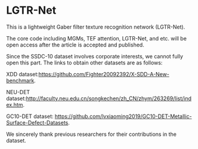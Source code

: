 # LGTR-Net
This is a lightweight Gaber filter texture recognition network (LGTR-Net). 

The core code including MGMs, TEF attention, LGTR-Net, and etc. will be open access after the article is accepted and published.

Since the SSDC-10 dataset involves corporate interests, we cannot fully open this part. The links to obtain other datasets are as follows:

XDD dataset:https://github.com/Fighter20092392/X-SDD-A-New-benchmark.

NEU-DET dataset:http://faculty.neu.edu.cn/songkechen/zh_CN/zhym/263269/list/index.htm.

GC10-DET dataset: https://github.com/lvxiaoming2019/GC10-DET-Metallic-Surface-Defect-Datasets.

We sincerely thank previous researchers for their contributions in the dataset.
